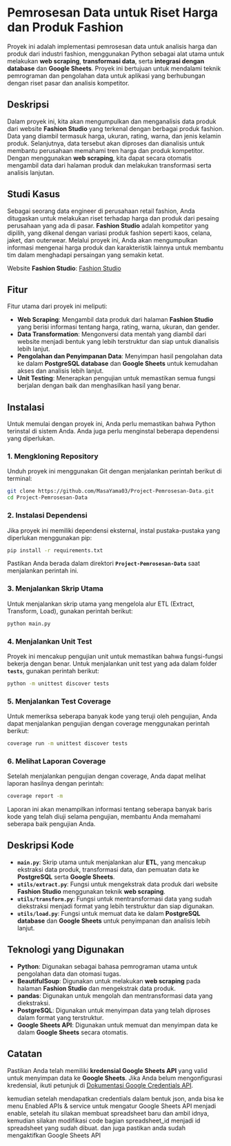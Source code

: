 
# Pemrosesan Data untuk Riset Harga dan Produk Fashion

Proyek ini adalah implementasi pemrosesan data untuk analisis harga dan produk dari industri fashion, menggunakan Python sebagai alat utama untuk melakukan **web scraping**, **transformasi data**, serta **integrasi dengan database** dan **Google Sheets**. Proyek ini bertujuan untuk mendalami teknik pemrograman dan pengolahan data untuk aplikasi yang berhubungan dengan riset pasar dan analisis kompetitor.

## Deskripsi

Dalam proyek ini, kita akan mengumpulkan dan menganalisis data produk dari website **Fashion Studio** yang terkenal dengan berbagai produk fashion. Data yang diambil termasuk harga, ukuran, rating, warna, dan jenis kelamin produk. Selanjutnya, data tersebut akan diproses dan dianalisis untuk membantu perusahaan memahami tren harga dan produk kompetitor. Dengan menggunakan **web scraping**, kita dapat secara otomatis mengambil data dari halaman produk dan melakukan transformasi serta analisis lanjutan.

## Studi Kasus

Sebagai seorang data engineer di perusahaan retail fashion, Anda ditugaskan untuk melakukan riset terhadap harga dan produk dari pesaing perusahaan yang ada di pasar. **Fashion Studio** adalah kompetitor yang dipilih, yang dikenal dengan variasi produk fashion seperti kaos, celana, jaket, dan outerwear. Melalui proyek ini, Anda akan mengumpulkan informasi mengenai harga produk dan karakteristik lainnya untuk membantu tim dalam menghadapi persaingan yang semakin ketat.

Website **Fashion Studio**: [Fashion Studio](https://fashion-studio.dicoding.dev/)

## Fitur

Fitur utama dari proyek ini meliputi:

- **Web Scraping**: Mengambil data produk dari halaman **Fashion Studio** yang berisi informasi tentang harga, rating, warna, ukuran, dan gender.
- **Data Transformation**: Mengonversi data mentah yang diambil dari website menjadi bentuk yang lebih terstruktur dan siap untuk dianalisis lebih lanjut.
- **Pengolahan dan Penyimpanan Data**: Menyimpan hasil pengolahan data ke dalam **PostgreSQL database** dan **Google Sheets** untuk kemudahan akses dan analisis lebih lanjut.
- **Unit Testing**: Menerapkan pengujian untuk memastikan semua fungsi berjalan dengan baik dan menghasilkan hasil yang benar.

## Instalasi

Untuk memulai dengan proyek ini, Anda perlu memastikan bahwa Python terinstal di sistem Anda. Anda juga perlu menginstal beberapa dependensi yang diperlukan.

### 1. Mengkloning Repository

Unduh proyek ini menggunakan Git dengan menjalankan perintah berikut di terminal:

```bash
git clone https://github.com/MasaYama03/Project-Pemrosesan-Data.git
cd Project-Pemrosesan-Data
```

### 2. Instalasi Dependensi

Jika proyek ini memiliki dependensi eksternal, instal pustaka-pustaka yang diperlukan menggunakan pip:

```bash
pip install -r requirements.txt
```

Pastikan Anda berada dalam direktori **`Project-Pemrosesan-Data`** saat menjalankan perintah ini.

### 3. Menjalankan Skrip Utama

Untuk menjalankan skrip utama yang mengelola alur ETL (Extract, Transform, Load), gunakan perintah berikut:

```bash
python main.py
```

### 4. Menjalankan Unit Test

Proyek ini mencakup pengujian unit untuk memastikan bahwa fungsi-fungsi bekerja dengan benar. Untuk menjalankan unit test yang ada dalam folder **`tests`**, gunakan perintah berikut:

```bash
python -m unittest discover tests
```

### 5. Menjalankan Test Coverage

Untuk memeriksa seberapa banyak kode yang teruji oleh pengujian, Anda dapat menjalankan pengujian dengan coverage menggunakan perintah berikut:

```bash
coverage run -m unittest discover tests
```

### 6. Melihat Laporan Coverage

Setelah menjalankan pengujian dengan coverage, Anda dapat melihat laporan hasilnya dengan perintah:

```bash
coverage report -m
```

Laporan ini akan menampilkan informasi tentang seberapa banyak baris kode yang telah diuji selama pengujian, membantu Anda memahami seberapa baik pengujian Anda.

## Deskripsi Kode

- **`main.py`**: Skrip utama untuk menjalankan alur **ETL**, yang mencakup ekstraksi data produk, transformasi data, dan pemuatan data ke **PostgreSQL** serta **Google Sheets**.
- **`utils/extract.py`**: Fungsi untuk mengekstrak data produk dari website **Fashion Studio** menggunakan teknik **web scraping**.
- **`utils/transform.py`**: Fungsi untuk mentransformasi data yang sudah diekstraksi menjadi format yang lebih terstruktur dan siap digunakan.
- **`utils/load.py`**: Fungsi untuk memuat data ke dalam **PostgreSQL database** dan **Google Sheets** untuk penyimpanan dan analisis lebih lanjut.

## Teknologi yang Digunakan

- **Python**: Digunakan sebagai bahasa pemrograman utama untuk pengolahan data dan otomasi tugas.
- **BeautifulSoup**: Digunakan untuk melakukan **web scraping** pada halaman **Fashion Studio** dan mengekstrak data produk.
- **pandas**: Digunakan untuk mengolah dan mentransformasi data yang diekstraksi.
- **PostgreSQL**: Digunakan untuk menyimpan data yang telah diproses dalam format yang terstruktur.
- **Google Sheets API**: Digunakan untuk memuat dan menyimpan data ke dalam **Google Sheets** secara otomatis.

## Catatan

Pastikan Anda telah memiliki **kredensial Google Sheets API** yang valid untuk menyimpan data ke **Google Sheets**. Jika Anda belum mengonfigurasi kredensial, ikuti petunjuk di [Dokumentasi Google Credentials API](https://developers.google.com/workspace/guides/create-credentials).

kemudian setelah mendapatkan credentials dalam bentuk json, anda bisa ke menu Enabled APIs & service untuk mengatur Google Sheets API menjadi enable, setelah itu silakan membuat spreadsheet baru dan ambil idnya, kemudian silakan modifikasi code bagian spreadsheet_id menjadi id spreadsheet yang sudah dibuat. dan juga pastikan anda sudah mengaktifkan Google Sheets API
